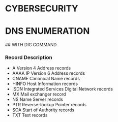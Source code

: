 # CYBERSECURITY
# DNS ENUMERATION
## WITH DIG COMMAND
### Record	Description
- A	    Version 4 Address records
- AAAA	  IP Version 6 Address records
- CNAME	  Canonical Name records
- HINFO	  Host Information records
- ISDN	  Integrated Services Digital Network records
- MX	    Mail exchanger record
- NS	    Name Server records
- PTR	    Reverse-lookup Pointer records
- SOA	    Start of Authority records
- TXT	    Text records
